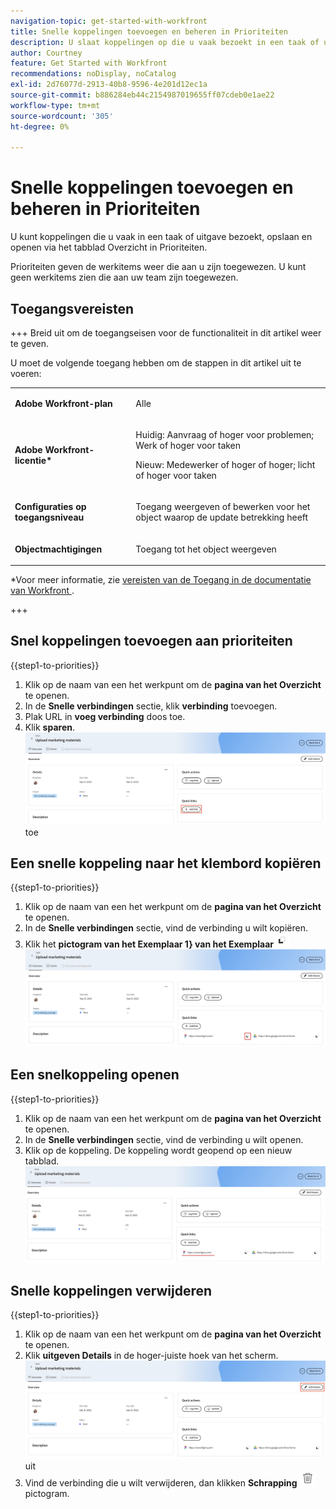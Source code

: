 ```yaml
---
navigation-topic: get-started-with-workfront
title: Snelle koppelingen toevoegen en beheren in Prioriteiten
description: U slaat koppelingen op die u vaak bezoekt in een taak of uitgave bij Prioriteiten.
author: Courtney
feature: Get Started with Workfront
recommendations: noDisplay, noCatalog
exl-id: 2d76077d-2913-40b8-9596-4e201d12ec1a
source-git-commit: b886284eb44c2154987019655ff07cdeb0e1ae22
workflow-type: tm+mt
source-wordcount: '305'
ht-degree: 0%

---
```


# Snelle koppelingen toevoegen en beheren in Prioriteiten

U kunt koppelingen die u vaak in een taak of uitgave bezoekt, opslaan en openen via het tabblad Overzicht in Prioriteiten.

Prioriteiten geven de werkitems weer die aan u zijn toegewezen. U kunt geen werkitems zien die aan uw team zijn toegewezen.

## Toegangsvereisten

+++ Breid uit om de toegangseisen voor de functionaliteit in dit artikel weer te geven.

U moet de volgende toegang hebben om de stappen in dit artikel uit te voeren:

<table style="table-layout:auto"> 
 <col> 
 </col> 
 <col> 
 </col> 
 <tbody> 
  <tr> 
   <td role="rowheader"><strong>Adobe Workfront-plan</strong></td> 
   <td> <p>Alle</p> </td> 
  </tr> 
  <tr> 
   <td role="rowheader"><strong>Adobe Workfront-licentie*</strong></td> 
   <td> 
   <p>Huidig: Aanvraag of hoger voor problemen; Werk of hoger voor taken</p>
   <p>Nieuw: Medewerker of hoger of hoger; licht of hoger voor taken</p> 
   </td> 
  </tr> 
  <tr> 
   <td role="rowheader"><strong>Configuraties op toegangsniveau</strong></td> 
   <td> <p>Toegang weergeven of bewerken voor het object waarop de update betrekking heeft</p></td> 
  </tr> 
  <tr> 
   <td role="rowheader"><strong>Objectmachtigingen</strong></td> 
   <td> <p>Toegang tot het object weergeven</p></td> 
  </tr> 
 </tbody> 
</table>

*Voor meer informatie, zie [ vereisten van de Toegang in de documentatie van Workfront ](/help/quicksilver/administration-and-setup/add-users/access-levels-and-object-permissions/access-level-requirements-in-documentation.md).

+++

## Snel koppelingen toevoegen aan prioriteiten

{{step1-to-priorities}}

1. Klik op de naam van een het werkpunt om de **pagina van het Overzicht** te openen.
1. In de **Snelle verbindingen** sectie, klik **verbinding** toevoegen.
1. Plak URL in **voeg verbinding** doos toe.
1. Klik **sparen**.
   ![ voeg verbinding ](assets/add-link.png) toe

## Een snelle koppeling naar het klembord kopiëren

{{step1-to-priorities}}

1. Klik op de naam van een het werkpunt om de **pagina van het Overzicht** te openen.
1. In de **Snelle verbindingen** sectie, vind de verbinding u wilt kopiëren.
1. Klik het **pictogram van het Exemplaar 1} van het Exemplaar**![ pictogram.](assets/copy-icon.png)
   ![ verbinding van het Exemplaar ](assets/copy-link.png)

## Een snelkoppeling openen

{{step1-to-priorities}}

1. Klik op de naam van een het werkpunt om de **pagina van het Overzicht** te openen.
1. In de **Snelle verbindingen** sectie, vind de verbinding u wilt openen.
1. Klik op de koppeling. De koppeling wordt geopend op een nieuw tabblad.
   ![ Open verbinding ](assets/open-link.png)

## Snelle koppelingen verwijderen

{{step1-to-priorities}}

1. Klik op de naam van een het werkpunt om de **pagina van het Overzicht** te openen.
1. Klik **uitgeven Details** in de hoger-juiste hoek van het scherm.
   ![ geef details ](assets/edit-details.png) uit
1. Vind de verbinding die u wilt verwijderen, dan klikken **Schrapping** ![ pictogram van de Schrapping ](assets/delete-icon.png) pictogram.

